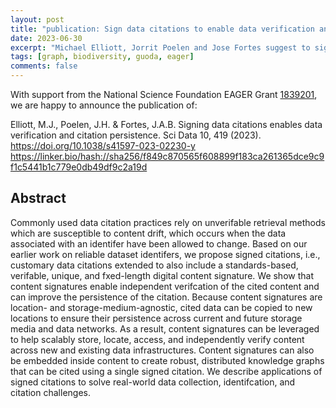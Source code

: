 ```yaml
---
layout: post
title: "publication: Sign data citations to enable data verification and improve citation persistence"
date: 2023-06-30
excerpt: "Michael Elliott, Jorrit Poelen and Jose Fortes suggest to sign data citations to enable data verification and improve citation persistence"
tags: [graph, biodiversity, guoda, eager]
comments: false
---
```

With support from the National Science Foundation EAGER Grant [1839201](https://www.nsf.gov/awardsearch/showAward?AWD_ID=1839201&HistoricalAwards=false), we are happy to announce the publication of:

Elliott, M.J., Poelen, J.H. & Fortes, J.A.B. Signing data citations enables data verification and citation persistence. Sci Data 10, 419 (2023). https://doi.org/10.1038/s41597-023-02230-y https://linker.bio/hash://sha256/f849c870565f608899f183ca261365dce9c9f1c5441b1c779e0db49df9c2a19d

## Abstract 

Commonly used data citation practices rely on unverifable retrieval methods which are susceptible to content drift, which occurs when the data associated with an identifer have been allowed to change. Based on our earlier work on reliable dataset identifers, we propose signed citations, i.e., customary data citations extended to also include a standards-based, verifable, unique, and fxed-length digital content signature. We show that content signatures enable independent verifcation of the cited content and can improve the persistence of the citation. Because content signatures are location- and storage-medium-agnostic, cited data can be copied to new locations to ensure their persistence across current and future storage media and data networks. As a result, content signatures can be leveraged to help scalably store, locate, access, and independently verify content across new and existing data infrastructures. Content signatures can also be embedded inside content to create robust, distributed knowledge graphs that can be cited using a single signed citation. We describe applications of signed citations to solve real-world data collection, identifcation, and citation challenges.

